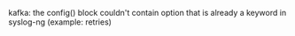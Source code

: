 kafka: the config() block couldn't contain option that is already a keyword in syslog-ng (example: retries)
